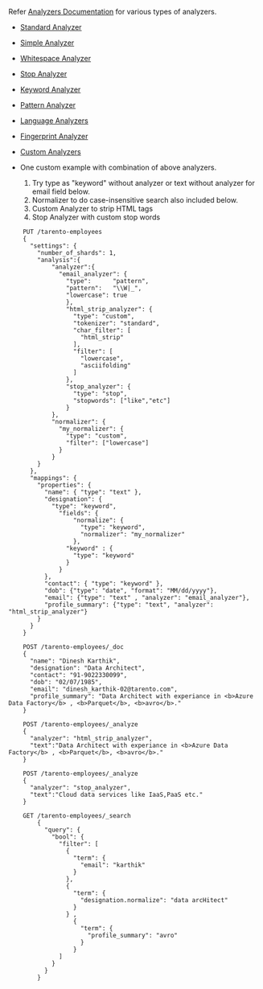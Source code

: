 Refer [Analyzers Documentation](https://www.elastic.co/guide/en/elasticsearch/reference/7.16/analysis-analyzers.html) for various types of analyzers.

* [Standard Analyzer](https://www.elastic.co/guide/en/elasticsearch/reference/7.16/analysis-standard-analyzer.html)
* [Simple Analyzer](https://www.elastic.co/guide/en/elasticsearch/reference/7.16/analysis-simple-analyzer.html)
* [Whitespace Analyzer](https://www.elastic.co/guide/en/elasticsearch/reference/7.16/analysis-whitespace-analyzer.html)
* [Stop Analyzer](https://www.elastic.co/guide/en/elasticsearch/reference/7.16/analysis-stop-analyzer.html)
* [Keyword Analyzer](https://www.elastic.co/guide/en/elasticsearch/reference/7.16/analysis-keyword-analyzer.html)
* [Pattern Analyzer](https://www.elastic.co/guide/en/elasticsearch/reference/7.16/analysis-pattern-analyzer.html)
* [Language Analyzers](https://www.elastic.co/guide/en/elasticsearch/reference/7.16/analysis-lang-analyzer.html)
* [Fingerprint Analyzer](https://www.elastic.co/guide/en/elasticsearch/reference/7.16/analysis-fingerprint-analyzer.html)
* [Custom Analyzers](https://www.elastic.co/guide/en/elasticsearch/reference/7.16/analysis-custom-analyzer.html)

* One custom example with combination of above analyzers. 
  1. Try type as "keyword" without analyzer or text without analyzer for email field below.
  2. Normalizer to do case-insensitive search also included below.
  3. Custom Analyzer to strip HTML tags
  4. Stop Analyzer with custom stop words
```
    PUT /tarento-employees
    {
      "settings": {
        "number_of_shards": 1,
        "analysis":{
            "analyzer":{
              "email_analyzer": {
                "type":      "pattern",
                "pattern":   "\\W|_", 
                "lowercase": true
                },
                "html_strip_analyzer": {
                  "type": "custom", 
                  "tokenizer": "standard",
                  "char_filter": [
                    "html_strip"
                  ],
                  "filter": [
                    "lowercase",
                    "asciifolding"
                  ]
                },
                "stop_analyzer": {
                  "type": "stop",
                  "stopwords": ["like","etc"]
                }         
            },
            "normalizer": {
              "my_normalizer": {
                "type": "custom",
                "filter": ["lowercase"]
              }
            } 
        }
      },
      "mappings": {
        "properties": {
          "name": { "type": "text" },
          "designation": { 
            "type": "keyword",
              "fields": {
                  "normalize": {
                    "type": "keyword",
                    "normalizer": "my_normalizer"
                  },
                "keyword" : {
                  "type": "keyword"
                }
              }
          },
          "contact": { "type": "keyword" },
          "dob": {"type": "date", "format": "MM/dd/yyyy"},
          "email": {"type": "text" , "analyzer": "email_analyzer"},
          "profile_summary": {"type": "text", "analyzer": "html_strip_analyzer"}
        }
      }
    }

    POST /tarento-employees/_doc
    {
      "name": "Dinesh Karthik",
      "designation": "Data Architect",
      "contact": "91-9022330099",
      "dob": "02/07/1985",
      "email": "dinesh_karthik-02@tarento.com",
      "profile_summary": "Data Architect with experiance in <b>Azure Data Factory</b> , <b>Parquet</b>, <b>avro</b>."
    }

    POST /tarento-employees/_analyze
    {
      "analyzer": "html_strip_analyzer",
      "text":"Data Architect with experiance in <b>Azure Data Factory</b> , <b>Parquet</b>, <b>avro</b>."
    }

    POST /tarento-employees/_analyze
    {
      "analyzer": "stop_analyzer",
      "text":"Cloud data services like IaaS,PaaS etc."
    }

    GET /tarento-employees/_search
        {
          "query": {
            "bool": {
              "filter": [
                {
                  "term": {
                    "email": "karthik"
                  }
                },
                {
                  "term": {
                    "designation.normalize": "data arcHitect"
                  }
                } ,
                  {
                    "term": {
                      "profile_summary": "avro"
                    }
                  }                          
              ]
            }
          }
        }
```
